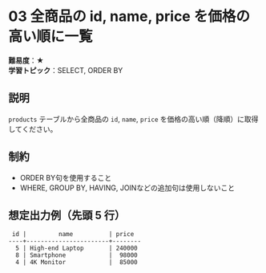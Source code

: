 # 03 全商品の id, name, price を価格の高い順に一覧

**難易度**：★  
**学習トピック**：SELECT, ORDER BY

## 説明
`products` テーブルから全商品の `id`, `name`, `price` を価格の高い順（降順）に取得してください。

## 制約
* ORDER BY句を使用すること
* WHERE, GROUP BY, HAVING, JOINなどの追加句は使用しないこと

## 想定出力例（先頭 5 行）
 
```
 id |         name          | price  
----+-----------------------+--------
  5 | High-end Laptop       | 240000
  8 | Smartphone            |  98000
  4 | 4K Monitor            |  85000
```
